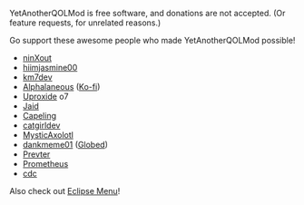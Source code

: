 YetAnotherQOLMod is free software, and donations are not accepted. (Or feature requests, for unrelated reasons.)

Go support these awesome people who made YetAnotherQOLMod possible!

- [ninXout](https://github.com/ninXout)
- [hiimjasmine00](https://github.com/hiimjasmine00)
- [km7dev](https://github.com/Kingminer7)
- [Alphalaneous](https://github.com/Alphalaneous) ([Ko-fi](https://ko-fi.com/Alphalaneous))
- [Uproxide](https://github.com/Uproxide) <co>o7</c>
- [Jaid](https://bsky.app/profile/itsjaid.bsky.social)
- [Capeling](https://github.com/Capeling)
- [catgirldev](https://github.com/AnhNguyenlost13)
- [MysticAxolotl](https://github.com/MysticAx0lotl)
- [dankmeme01](https://github.com/dankmeme01) ([Globed](https://globed.dev/))
- [Prevter](https://github.com/Prevter)
- [Prometheus](https://github.com/Prometheus-03)
- [cdc](https://github.com/cdc-sys)

Also check out [Eclipse Menu](https://eclipse.menu)!
